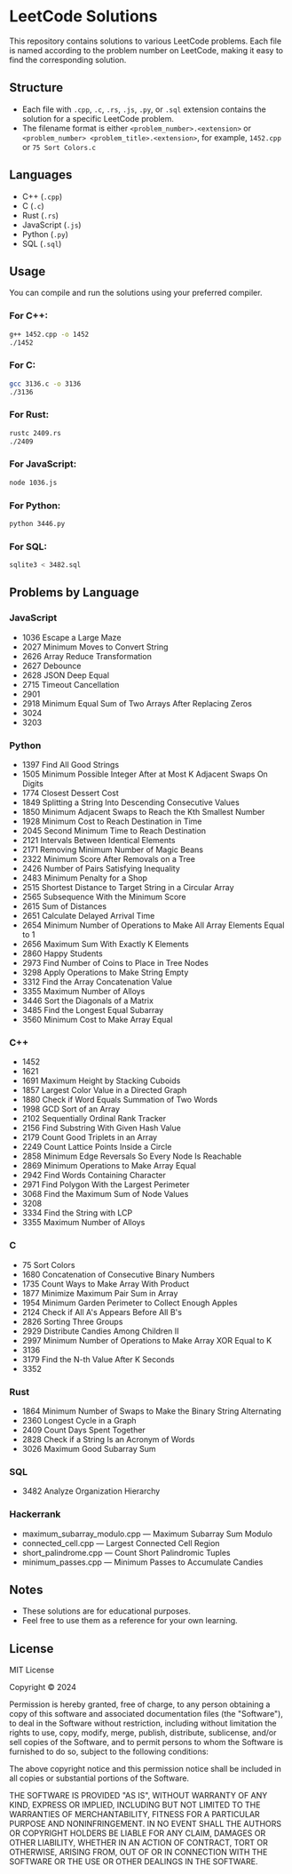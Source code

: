 # LeetCode Solutions

This repository contains solutions to various LeetCode problems. Each file is named according to the problem number on LeetCode, making it easy to find the corresponding solution.

## Structure

- Each file with `.cpp`, `.c`, `.rs`, `.js`, `.py`, or `.sql` extension contains the solution for a specific LeetCode problem.
- The filename format is either `<problem_number>.<extension>` or `<problem_number> <problem_title>.<extension>`, for example, `1452.cpp` or `75 Sort Colors.c`

## Languages

- C++ (`.cpp`)
- C (`.c`)
- Rust (`.rs`)
- JavaScript (`.js`)
- Python (`.py`)
- SQL (`.sql`)

## Usage

You can compile and run the solutions using your preferred compiler.

### For C++:
```sh
g++ 1452.cpp -o 1452
./1452
```

### For C:
```sh
gcc 3136.c -o 3136
./3136
```

### For Rust:
```sh
rustc 2409.rs
./2409
```

### For JavaScript:
```sh
node 1036.js
```

### For Python:
```sh
python 3446.py
```

### For SQL:
```sh
sqlite3 < 3482.sql
```

## Problems by Language

### JavaScript
- 1036 Escape a Large Maze
- 2027 Minimum Moves to Convert String
- 2626 Array Reduce Transformation
- 2627 Debounce
- 2628 JSON Deep Equal
- 2715 Timeout Cancellation
- 2901
- 2918 Minimum Equal Sum of Two Arrays After Replacing Zeros
- 3024
- 3203

### Python
- 1397 Find All Good Strings
- 1505 Minimum Possible Integer After at Most K Adjacent Swaps On Digits
- 1774 Closest Dessert Cost
- 1849 Splitting a String Into Descending Consecutive Values
- 1850 Minimum Adjacent Swaps to Reach the Kth Smallest Number
- 1928 Minimum Cost to Reach Destination in Time
- 2045 Second Minimum Time to Reach Destination
- 2121 Intervals Between Identical Elements
- 2171 Removing Minimum Number of Magic Beans
- 2322 Minimum Score After Removals on a Tree
- 2426 Number of Pairs Satisfying Inequality
- 2483 Minimum Penalty for a Shop
- 2515 Shortest Distance to Target String in a Circular Array
- 2565 Subsequence With the Minimum Score
- 2615 Sum of Distances
- 2651 Calculate Delayed Arrival Time
- 2654 Minimum Number of Operations to Make All Array Elements Equal to 1
- 2656 Maximum Sum With Exactly K Elements
- 2860 Happy Students
- 2973 Find Number of Coins to Place in Tree Nodes
- 3298 Apply Operations to Make String Empty
- 3312 Find the Array Concatenation Value
- 3355 Maximum Number of Alloys
- 3446 Sort the Diagonals of a Matrix
- 3485 Find the Longest Equal Subarray
- 3560 Minimum Cost to Make Array Equal

### C++
- 1452
- 1621
- 1691 Maximum Height by Stacking Cuboids
- 1857 Largest Color Value in a Directed Graph
- 1880 Check if Word Equals Summation of Two Words
- 1998 GCD Sort of an Array
- 2102 Sequentially Ordinal Rank Tracker
- 2156 Find Substring With Given Hash Value
- 2179 Count Good Triplets in an Array
- 2249 Count Lattice Points Inside a Circle
- 2858 Minimum Edge Reversals So Every Node Is Reachable
- 2869 Minimum Operations to Make Array Equal
- 2942 Find Words Containing Character
- 2971 Find Polygon With the Largest Perimeter
- 3068 Find the Maximum Sum of Node Values
- 3208
- 3334 Find the String with LCP
- 3355 Maximum Number of Alloys

### C
- 75 Sort Colors
- 1680 Concatenation of Consecutive Binary Numbers
- 1735 Count Ways to Make Array With Product
- 1877 Minimize Maximum Pair Sum in Array
- 1954 Minimum Garden Perimeter to Collect Enough Apples
- 2124 Check if All A's Appears Before All B's
- 2826 Sorting Three Groups
- 2929 Distribute Candies Among Children II
- 2997 Minimum Number of Operations to Make Array XOR Equal to K
- 3136
- 3179 Find the N-th Value After K Seconds
- 3352

### Rust
- 1864 Minimum Number of Swaps to Make the Binary String Alternating
- 2360 Longest Cycle in a Graph
- 2409 Count Days Spent Together
- 2828 Check if a String Is an Acronym of Words
- 3026 Maximum Good Subarray Sum

### SQL
- 3482 Analyze Organization Hierarchy

### Hackerrank
- maximum_subarray_modulo.cpp — Maximum Subarray Sum Modulo
- connected_cell.cpp — Largest Connected Cell Region
- short_palindrome.cpp — Count Short Palindromic Tuples
- minimum_passes.cpp — Minimum Passes to Accumulate Candies

## Notes

- These solutions are for educational purposes.
- Feel free to use them as a reference for your own learning.

## License

MIT License

Copyright © 2024

Permission is hereby granted, free of charge, to any person obtaining a copy
of this software and associated documentation files (the "Software"), to deal
in the Software without restriction, including without limitation the rights
to use, copy, modify, merge, publish, distribute, sublicense, and/or sell
copies of the Software, and to permit persons to whom the Software is
furnished to do so, subject to the following conditions:

The above copyright notice and this permission notice shall be included in all
copies or substantial portions of the Software.

THE SOFTWARE IS PROVIDED "AS IS", WITHOUT WARRANTY OF ANY KIND, EXPRESS OR
IMPLIED, INCLUDING BUT NOT LIMITED TO THE WARRANTIES OF MERCHANTABILITY,
FITNESS FOR A PARTICULAR PURPOSE AND NONINFRINGEMENT. IN NO EVENT SHALL THE
AUTHORS OR COPYRIGHT HOLDERS BE LIABLE FOR ANY CLAIM, DAMAGES OR OTHER
LIABILITY, WHETHER IN AN ACTION OF CONTRACT, TORT OR OTHERWISE, ARISING FROM,
OUT OF OR IN CONNECTION WITH THE SOFTWARE OR THE USE OR OTHER DEALINGS IN THE
SOFTWARE. 
